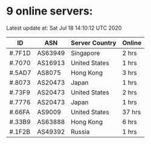 # 9 online servers:

Latest update at: Sat Jul 18 14:10:12 UTC 2020

| ID | ASN | Server Country | Online |
| -- | --- | -------------- | ------ |
| #.7F1D | AS63949 | Singapore | 2 hrs |
| #.7070 | AS16913 | United States | 1 hrs |
| #.5AD7 | AS8075 | Hong Kong | 3 hrs |
| #.8073 | AS20473 | Japan | 1 hrs |
| #.73F9 | AS20473 | United States | 2 hrs |
| #.7776 | AS20473 | Japan | 1 hrs |
| #.66FA | AS9009 | United States | 37 hrs |
| #.33B9 | AS63888 | Hong Kong | 6 hrs |
| #.1F2B | AS49392 | Russia | 1 hrs |

